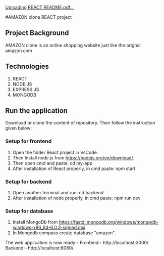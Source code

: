 [Uploading REACT README.pdf…]()

#AMAZON clone REACT project

## Project Background
AMAZON clone is an online shopping website just like the orignal amazon.com

## Technologies
1. REACT
2. NODE.JS
3. EXPRESS.JS
4. MONGODB

## Run the application
Download or clone the content of repository. Then follow the instruction given below:

### Setup for frontend
1. Open the folder React project in VsCode.
2. Then Install node.js from https://nodejs.org/en/download/.
3. Then open cmd and paste: cd my-app
4. After installation of React properly, in cmd paste: npm start

### Setup for backend
1. Open another terminal and run: cd backend 
2. After installation of node properly, in cmd paste: npm run dev

### Setup for database
1. Install MongoDb from https://fastdl.mongodb.org/windows/mongodb-windows-x86_64-6.0.3-signed.msi
2. In Mongodb compass create database "amazon".

The web application is now ready:- Frontend:- http://localhost:3000/
                                   Backend:- http://localhost:8080/




